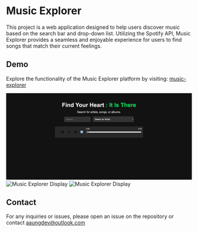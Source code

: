 # Music Explorer

This project is a web application designed to help users discover music based on the search bar and drop-down list. Utilizing the Spotify API, Music Explorer provides a seamless and enjoyable experience for users to find songs that match their current feelings.

## Demo

Explore the functionality of the Music Explorer platform by visiting: [music-explorer](https://music-explorer.netlify.app/)

![Music Explorer Display](images/music-e1.png)
![Music Explorer Display](images/music-e2.png)
![Music Explorer Display](images/music-e3.png)

## Contact

For any inquiries or issues, please open an issue on the repository or contact aaungdev@outlook.com